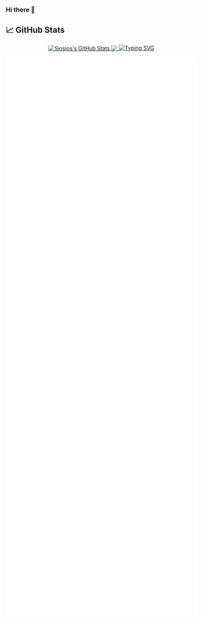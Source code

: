 ### Hi there 👋
## &#x1f4c8; GitHub Stats
<p align="center">
<a href="https://github.com/siosios">
  <img align="center" src="https://github-readme-stats.vercel.app/api?username=siosios&show_icons=true&line_height=27&count_private=true&title_color=ffffff&text_color=c9cacc&icon_color=2bbc8a&bg_color=1d1f21" alt="Siosios's GitHub Stats" />
</a>
<a href="https://github.com/siosios">
  <img align="center" src="https://github-readme-stats.vercel.app/api/top-langs/?username=siosios&title_color=ffffff&text_color=c9cacc&icon_color=2bbc8a&bg_color=1d1f21&langs_count=3" />
</a>
    <a href="https://git.io/typing-svg"><img src="https://readme-typing-svg.demolab.com?font=terminal&size=18&duration=1000&pause=1000&color=281FF7&center=true&multiline=true&width=1000&height=110&lines=Network+Administrator;Gaming+Enthusiast;Code+Modifier" alt="Typing SVG" /></a>
<p/>

<!---
**siosios/siosios** is a ✨ _special_ ✨ repository because its `README.md` (this file) appears on your GitHub profile.

Here are some ideas to get you started:

- 🔭 I’m currently working on ...
- 🌱 I’m currently learning ...
- 👯 I’m looking to collaborate on ...
- 🤔 I’m looking for help with ...
- 💬 Ask me about ...
- 📫 How to reach me: ...
- 😄 Pronouns: ...
- ⚡ Fun fact: ...
--->
<p align="center"><img src="https://github.com/siosios/metrics/blob/master/github-metrics-extended.svg" alt="Metrics" width="600"></p>
